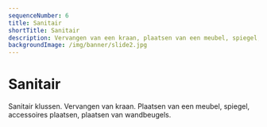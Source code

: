 ```yaml
---
sequenceNumber: 6
title: Sanitair
shortTitle: Sanitair
description: Vervangen van een kraan, plaatsen van een meubel, spiegel, accessoires plaatsen, plaatsen van wandbeugels
backgroundImage: /img/banner/slide2.jpg
---
```

# Sanitair

Sanitair klussen. Vervangen van kraan. Plaatsen van een meubel, spiegel, accessoires plaatsen, plaatsen van wandbeugels. 